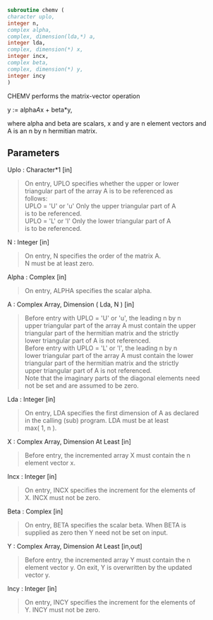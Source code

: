 ```fortran  
subroutine chemv (  
character uplo,  
integer n,  
complex alpha,  
complex, dimension(lda,*) a,  
integer lda,  
complex, dimension(*) x,  
integer incx,  
complex beta,  
complex, dimension(*) y,  
integer incy  
)  
```  
  
CHEMV  performs the matrix-vector  operation  
  
y := alpha*A*x + beta*y,  
  
where alpha and beta are scalars, x and y are n element vectors and  
A is an n by n hermitian matrix.  
  
## Parameters  
Uplo : Character*1 [in]  
> On entry, UPLO specifies whether the upper or lower  
> triangular part of the array A is to be referenced as  
> follows:  
> UPLO = 'U' or 'u'   Only the upper triangular part of A  
> is to be referenced.  
> UPLO = 'L' or 'l'   Only the lower triangular part of A  
> is to be referenced.  
  
N : Integer [in]  
> On entry, N specifies the order of the matrix A.  
> N must be at least zero.  
  
Alpha : Complex [in]  
> On entry, ALPHA specifies the scalar alpha.  
  
A : Complex Array, Dimension ( Lda, N ) [in]  
> Before entry with  UPLO = 'U' or 'u', the leading n by n  
> upper triangular part of the array A must contain the upper  
> triangular part of the hermitian matrix and the strictly  
> lower triangular part of A is not referenced.  
> Before entry with UPLO = 'L' or 'l', the leading n by n  
> lower triangular part of the array A must contain the lower  
> triangular part of the hermitian matrix and the strictly  
> upper triangular part of A is not referenced.  
> Note that the imaginary parts of the diagonal elements need  
> not be set and are assumed to be zero.  
  
Lda : Integer [in]  
> On entry, LDA specifies the first dimension of A as declared  
> in the calling (sub) program. LDA must be at least  
> max( 1, n ).  
  
X : Complex Array, Dimension At Least [in]  
> Before entry, the incremented array X must contain the n  
> element vector x.  
  
Incx : Integer [in]  
> On entry, INCX specifies the increment for the elements of  
> X. INCX must not be zero.  
  
Beta : Complex [in]  
> On entry, BETA specifies the scalar beta. When BETA is  
> supplied as zero then Y need not be set on input.  
  
Y : Complex Array, Dimension At Least [in,out]  
> Before entry, the incremented array Y must contain the n  
> element vector y. On exit, Y is overwritten by the updated  
> vector y.  
  
Incy : Integer [in]  
> On entry, INCY specifies the increment for the elements of  
> Y. INCY must not be zero.  
  
